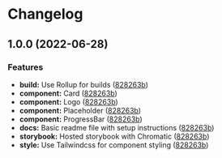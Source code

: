# Changelog

## 1.0.0 (2022-06-28)


### Features

* **build:** Use Rollup for builds ([828263b](https://github.com/kiqr/react/commit/828263b8eb877531514893bd02c392967c24def3))
* **component:** Card ([828263b](https://github.com/kiqr/react/commit/828263b8eb877531514893bd02c392967c24def3))
* **component:** Logo ([828263b](https://github.com/kiqr/react/commit/828263b8eb877531514893bd02c392967c24def3))
* **component:** Placeholder ([828263b](https://github.com/kiqr/react/commit/828263b8eb877531514893bd02c392967c24def3))
* **component:** ProgressBar ([828263b](https://github.com/kiqr/react/commit/828263b8eb877531514893bd02c392967c24def3))
* **docs:** Basic readme file with setup instructions ([828263b](https://github.com/kiqr/react/commit/828263b8eb877531514893bd02c392967c24def3))
* **storybook:** Hosted storybook with Chromatic ([828263b](https://github.com/kiqr/react/commit/828263b8eb877531514893bd02c392967c24def3))
* **style:** Use Tailwindcss for component styling ([828263b](https://github.com/kiqr/react/commit/828263b8eb877531514893bd02c392967c24def3))
